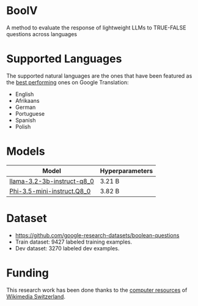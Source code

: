 # BoolV
A method to evaluate the response of lightweight LLMs to TRUE-FALSE questions across languages

# Supported Languages
The supported natural languages are the ones that have been featured as the [best performing](http://www.scholink.org/ojs/index.php/sll/article/view/2180) ones on Google Translation:
- English
- Afrikaans
- German
- Portuguese
- Spanish
- Polish

# Models
| Model         | Hyperparameters |
| ------------- | --------------- |
| [llama-3.2-3b-instruct-q8_0](https://huggingface.co/lmstudio-community/Llama-3.2-3B-Instruct-GGUF/blob/main/Llama-3.2-3B-Instruct-Q8_0.gguf) | 3.21 B |
| [Phi-3.5-mini-instruct.Q8_0](https://huggingface.co/MaziyarPanahi/Phi-3.5-mini-instruct-GGUF/blob/main/Phi-3.5-mini-instruct.Q8_0.gguf) | 3.82 B |

# Dataset
- https://github.com/google-research-datasets/boolean-questions
- Train dataset: 9427 labeled training examples.
- Dev dataset: 3270 labeled dev examples.

# Funding
This research work has been done thanks to the [computer resources](https://wikimedia.ch/fr/news/swiss-server-helps-optimise-wikidata-in-the-field-of-medicine/) of [Wikimedia Switzerland](https://wikimedia.ch/).
